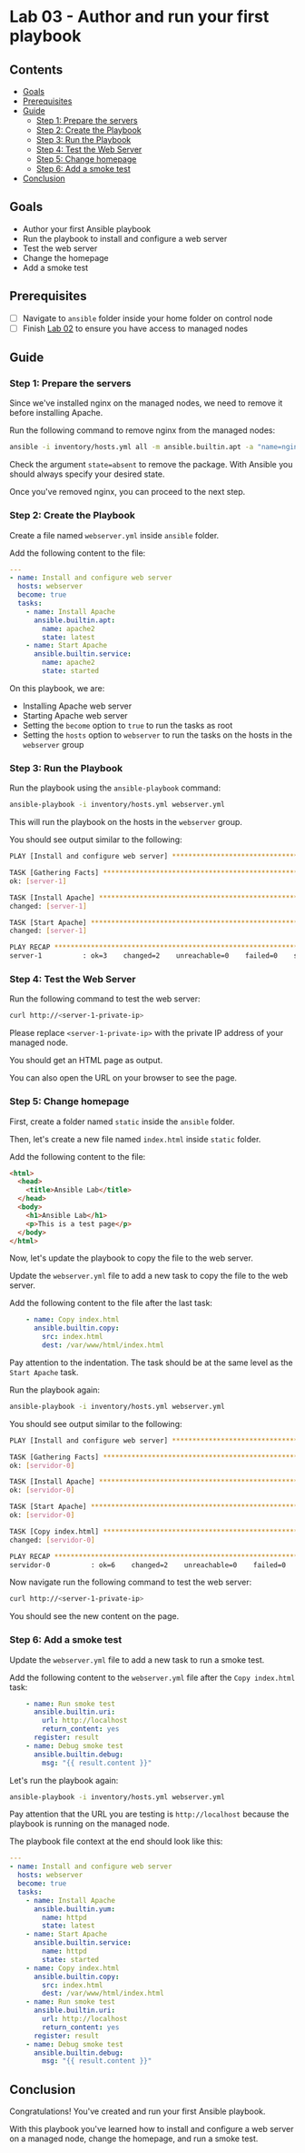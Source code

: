 # Lab 03 - Author and run your first playbook

## Contents

- [Goals](#goals)
- [Prerequisites](#prerequisites)
- [Guide](#guide)
  - [Step 1: Prepare the servers](#step-1-prepare-the-servers)
  - [Step 2: Create the Playbook](#step-2-create-the-playbook)
  - [Step 3: Run the Playbook](#step-3-run-the-playbook)
  - [Step 4: Test the Web Server](#step-4-test-the-web-server)
  - [Step 5: Change homepage](#step-5-change-homepage)
  - [Step 6: Add a smoke test](#step-6-add-a-smoke-test)
- [Conclusion](#conclusion)

## Goals

- Author your first Ansible playbook
- Run the playbook to install and configure a web server
- Test the web server
- Change the homepage
- Add a smoke test

## Prerequisites

- [ ] Navigate to `ansible` folder inside your home folder on control node
- [ ] Finish [Lab 02](lab02.md) to ensure you have access to managed nodes

## Guide

### Step 1: Prepare the servers

Since we've installed nginx on the managed nodes, we need to remove it before installing Apache.

Run the following command to remove nginx from the managed nodes:

```bash
ansible -i inventory/hosts.yml all -m ansible.builtin.apt -a "name=nginx state=absent" --become
```

Check the argument `state=absent` to remove the package. With Ansible you should always specify your desired state.

Once you've removed nginx, you can proceed to the next step.

### Step 2: Create the Playbook

Create a file named `webserver.yml` inside `ansible` folder.

Add the following content to the file:

```yaml
---
- name: Install and configure web server
  hosts: webserver
  become: true
  tasks:
    - name: Install Apache
      ansible.builtin.apt:
        name: apache2
        state: latest
    - name: Start Apache
      ansible.builtin.service:
        name: apache2
        state: started
```

On this playbook, we are:

- Installing Apache web server
- Starting Apache web server
- Setting the `become` option to `true` to run the tasks as root
- Setting the `hosts` option to `webserver` to run the tasks on the hosts in the `webserver` group

### Step 3: Run the Playbook

Run the playbook using the `ansible-playbook` command:

```bash
ansible-playbook -i inventory/hosts.yml webserver.yml
```

This will run the playbook on the hosts in the `webserver` group.

You should see output similar to the following:

```bash
PLAY [Install and configure web server] ****************************************************

TASK [Gathering Facts] *********************************************************************
ok: [server-1]

TASK [Install Apache] **********************************************************************
changed: [server-1]

TASK [Start Apache] ************************************************************************
changed: [server-1]

PLAY RECAP *********************************************************************************
server-1          : ok=3    changed=2    unreachable=0    failed=0    skipped=0    rescued=0    ignored=0
```

### Step 4: Test the Web Server

Run the following command to test the web server:

```bash
curl http://<server-1-private-ip>
```

Please replace `<server-1-private-ip>` with the private IP address of your managed node.

You should get an HTML page as output.

You can also open the URL on your browser to see the page.

### Step 5: Change homepage

First, create a folder named `static` inside the `ansible` folder.

Then, let's create a new file named `index.html` inside `static` folder.

Add the following content to the file:

```html
<html>
  <head>
    <title>Ansible Lab</title>
  </head>
  <body>
    <h1>Ansible Lab</h1>
    <p>This is a test page</p>
  </body>
</html>
```

Now, let's update the playbook to copy the file to the web server.

Update the `webserver.yml` file to add a new task to copy the file to the web server.

Add the following content to the file after the last task:

```yaml
    - name: Copy index.html
      ansible.builtin.copy:
        src: index.html
        dest: /var/www/html/index.html
```

Pay attention to the indentation. The task should be at the same level as the `Start Apache` task.

Run the playbook again:

```bash
ansible-playbook -i inventory/hosts.yml webserver.yml
```

You should see output similar to the following:

```bash
PLAY [Install and configure web server] **************************************

TASK [Gathering Facts] *******************************************************
ok: [servidor-0]

TASK [Install Apache] ********************************************************
ok: [servidor-0]

TASK [Start Apache] **********************************************************
ok: [servidor-0]

TASK [Copy index.html] *******************************************************
changed: [servidor-0]

PLAY RECAP ************************************************************************************************
servidor-0          : ok=6    changed=2    unreachable=0    failed=0    skipped=0    rescued=0    ignored=0
```

Now navigate run the following command to test the web server:

```bash
curl http://<server-1-private-ip>
```

You should see the new content on the page.

### Step 6: Add a smoke test

Update the `webserver.yml` file to add a new task to run a smoke test.

Add the following content to the `webserver.yml` file after the `Copy index.html` task:

```yaml
    - name: Run smoke test
      ansible.builtin.uri:
        url: http://localhost
        return_content: yes
      register: result
    - name: Debug smoke test
      ansible.builtin.debug:
        msg: "{{ result.content }}"
```

Let's run the playbook again:

```bash
ansible-playbook -i inventory/hosts.yml webserver.yml
```

Pay attention that the URL you are testing is `http://localhost` because the playbook is running on the managed node.

The playbook file context at the end should look like this:

```yaml
---
- name: Install and configure web server
  hosts: webserver
  become: true
  tasks:
    - name: Install Apache
      ansible.builtin.yum:
        name: httpd
        state: latest
    - name: Start Apache
      ansible.builtin.service:
        name: httpd
        state: started
    - name: Copy index.html
      ansible.builtin.copy:
        src: index.html
        dest: /var/www/html/index.html
    - name: Run smoke test
      ansible.builtin.uri:
        url: http://localhost
        return_content: yes
      register: result
    - name: Debug smoke test
      ansible.builtin.debug:
        msg: "{{ result.content }}"
```

## Conclusion

Congratulations! You've created and run your first Ansible playbook.

With this playbook you've learned how to install and configure a web server on a managed node, change the homepage, and run a smoke test.
